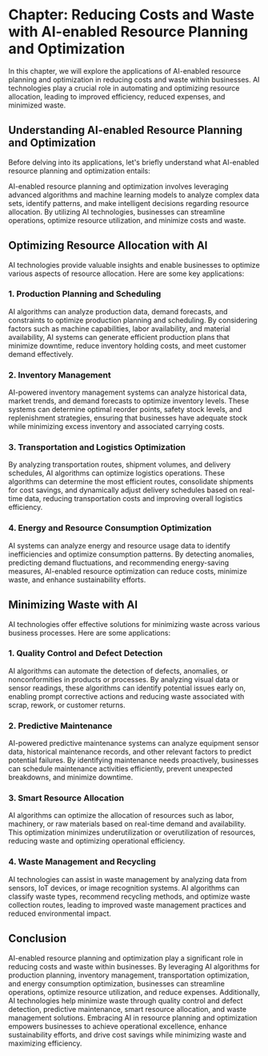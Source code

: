 Chapter: Reducing Costs and Waste with AI-enabled Resource Planning and Optimization
====================================================================================

In this chapter, we will explore the applications of AI-enabled resource planning and optimization in reducing costs and waste within businesses. AI technologies play a crucial role in automating and optimizing resource allocation, leading to improved efficiency, reduced expenses, and minimized waste.

Understanding AI-enabled Resource Planning and Optimization
-----------------------------------------------------------

Before delving into its applications, let's briefly understand what AI-enabled resource planning and optimization entails:

AI-enabled resource planning and optimization involves leveraging advanced algorithms and machine learning models to analyze complex data sets, identify patterns, and make intelligent decisions regarding resource allocation. By utilizing AI technologies, businesses can streamline operations, optimize resource utilization, and minimize costs and waste.

Optimizing Resource Allocation with AI
--------------------------------------

AI technologies provide valuable insights and enable businesses to optimize various aspects of resource allocation. Here are some key applications:

### 1. **Production Planning and Scheduling**

AI algorithms can analyze production data, demand forecasts, and constraints to optimize production planning and scheduling. By considering factors such as machine capabilities, labor availability, and material availability, AI systems can generate efficient production plans that minimize downtime, reduce inventory holding costs, and meet customer demand effectively.

### 2. **Inventory Management**

AI-powered inventory management systems can analyze historical data, market trends, and demand forecasts to optimize inventory levels. These systems can determine optimal reorder points, safety stock levels, and replenishment strategies, ensuring that businesses have adequate stock while minimizing excess inventory and associated carrying costs.

### 3. **Transportation and Logistics Optimization**

By analyzing transportation routes, shipment volumes, and delivery schedules, AI algorithms can optimize logistics operations. These algorithms can determine the most efficient routes, consolidate shipments for cost savings, and dynamically adjust delivery schedules based on real-time data, reducing transportation costs and improving overall logistics efficiency.

### 4. **Energy and Resource Consumption Optimization**

AI systems can analyze energy and resource usage data to identify inefficiencies and optimize consumption patterns. By detecting anomalies, predicting demand fluctuations, and recommending energy-saving measures, AI-enabled resource optimization can reduce costs, minimize waste, and enhance sustainability efforts.

Minimizing Waste with AI
------------------------

AI technologies offer effective solutions for minimizing waste across various business processes. Here are some applications:

### 1. **Quality Control and Defect Detection**

AI algorithms can automate the detection of defects, anomalies, or nonconformities in products or processes. By analyzing visual data or sensor readings, these algorithms can identify potential issues early on, enabling prompt corrective actions and reducing waste associated with scrap, rework, or customer returns.

### 2. **Predictive Maintenance**

AI-powered predictive maintenance systems can analyze equipment sensor data, historical maintenance records, and other relevant factors to predict potential failures. By identifying maintenance needs proactively, businesses can schedule maintenance activities efficiently, prevent unexpected breakdowns, and minimize downtime.

### 3. **Smart Resource Allocation**

AI algorithms can optimize the allocation of resources such as labor, machinery, or raw materials based on real-time demand and availability. This optimization minimizes underutilization or overutilization of resources, reducing waste and optimizing operational efficiency.

### 4. **Waste Management and Recycling**

AI technologies can assist in waste management by analyzing data from sensors, IoT devices, or image recognition systems. AI algorithms can classify waste types, recommend recycling methods, and optimize waste collection routes, leading to improved waste management practices and reduced environmental impact.

Conclusion
----------

AI-enabled resource planning and optimization play a significant role in reducing costs and waste within businesses. By leveraging AI algorithms for production planning, inventory management, transportation optimization, and energy consumption optimization, businesses can streamline operations, optimize resource utilization, and reduce expenses. Additionally, AI technologies help minimize waste through quality control and defect detection, predictive maintenance, smart resource allocation, and waste management solutions. Embracing AI in resource planning and optimization empowers businesses to achieve operational excellence, enhance sustainability efforts, and drive cost savings while minimizing waste and maximizing efficiency.
